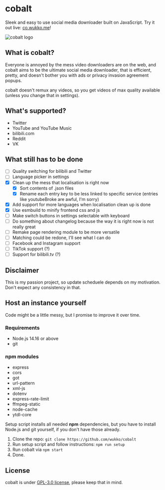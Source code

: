 # cobalt
Sleek and easy to use social media downloader built on JavaScript. Try it out live: [co.wukko.me](https://co.wukko.me/)!

![cobalt logo](https://raw.githubusercontent.com/wukko/cobalt/current/src/static/icons/wide.png "cobalt logo")

## What is cobalt?
Everyone is annoyed by the mess video downloaders are on the web, and cobalt aims to be the ultimate social media downloader, that is efficient, pretty, and doesn't bother you with ads or privacy invasion agreement popups.

cobalt doesn't remux any videos, so you get videos of max quality available (unless you change that in settings).

## What's supported?
- Twitter
- YouTube and YouTube Music
- bilibili.com
- Reddit
- VK

## What still has to be done
- [ ] Quality switching for bilibili and Twitter
- [ ] Language picker in settings
- [x] Clean up the mess that localisation is right now
    - [x] Sort contents of .json files
    - [x] Rename each entry key to be less linked to specific service (entries like youtubeBroke are awful, I'm sorry)
- [x] Add support for more languages when localisation clean up is done
- [x] Use esmbuild to minify frontend css and js
- [ ] Make switch buttons in settings selectable with keyboard
- [ ] Do something about changelog because the way it is right now is not really great
- [ ] Remake page rendering module to be more versatile
- [ ] Matching could be redone, I'll see what I can do
- [ ] Facebook and Instagram support
- [ ] TikTok support (?)
- [ ] Support for bilibili.tv (?)

## Disclaimer
This is my passion project, so update scheduele depends on my motivation. Don't expect any consistency in that.

## Host an instance yourself
Code might be a little messy, but I promise to improve it over time.

### Requirements
- Node.js 14.16 or above
- git

### npm modules
- express
- cors
- got
- url-pattern
- xml-js
- dotenv
- express-rate-limit
- ffmpeg-static
- node-cache
- ytdl-core

Setup script installs all needed **npm** dependencies, but you have to install Node.js and git yourself, if you don't have those already.

1. Clone the repo: `git clone https://github.com/wukko/cobalt`
2. Run setup script and follow instructions: `npm run setup`
3. Run cobalt via `npm start`
4. Done.

## License
cobalt is under [GPL-3.0 license](https://github.com/wukko/cobalt/blob/current/LICENSE), please keep that in mind.
